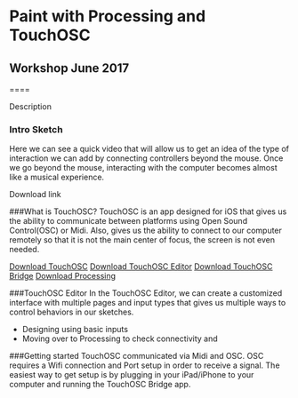 # Paint with Processing and TouchOSC
## Workshop June 2017
====

Description

### Intro Sketch
Here we can see a quick video that will allow us to get an idea of the type of interaction we can add by connecting controllers beyond the mouse. Once we go beyond the mouse, interacting with the computer becomes almost like a musical experience.

Download link

###What is TouchOSC?
TouchOSC is an app designed for iOS that gives us the ability to communicate between platforms using Open Sound Control(OSC) or Midi. Also, gives us the ability to connect to our computer remotely so that it is not the main center of focus, the screen is not even needed.

[Download TouchOSC](https://github.com/matt0rtega/Paint-with-Processing)
[Download TouchOSC Editor](https://github.com/matt0rtega/Paint-with-Processing)
[Download TouchOSC Bridge](https://github.com/matt0rtega/Paint-with-Processing)
[Download Processing](https://github.com/matt0rtega/Paint-with-Processing)

###TouchOSC Editor
In the TouchOSC Editor, we can create a customized interface with multiple pages and input types that gives us multiple ways to control behaviors in our sketches.

- Designing using basic inputs
- Moving over to Processing to check connectivity and

###Getting started
TouchOSC communicated via Midi and OSC. OSC requires a Wifi connection and Port setup in order to receive a signal. The easiest way to get setup is by plugging in your iPad/iPhone to your computer and running the TouchOSC Bridge app.
